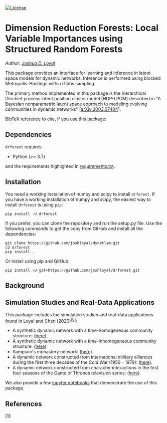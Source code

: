 [![License](https://img.shields.io/badge/License-MIT-blue.svg)](https://github.com/joshloyal/drforest/blob/master/LICENSE)
<!--[![Travis](https://travis-ci.com/joshloyal/dynetlsm.svg?token=gTKqq3zSsip89mhYVQPZ&branch=master)](https://travis-ci.com/joshloyal/dynetlsm)
[![AppVeyor](https://ci.appveyor.com/api/projects/status/github/joshloyal/dynetlsm)](https://ci.appveyor.com/project/joshloyal/dynetlsm/history)
[![PyPI Latest Release](https://img.shields.io/pypi/v/dynetlsm)](https://pypi.org/project/dynetlsm/)-->

# Dimension Reduction Forests: Local Variable Importances using Structured Random Forests

*Author: [Joshua D. Loyal](https://joshloyal.github.io/)*

This package provides an interface for learning and inference in latent
space models for dynamic networks. Inference is performed using
blocked Metropolis-Hastings within Gibbs sampling.

The primary method implemented in this package is the hierarchical Dirichlet
process latent position cluster model (HDP-LPCM) described in
"A Bayesian nonparametric latent space approach to modeling evolving communities in
dynamic networks" [[arXiv:2003.07404](https://arxiv.org/abs/2003.07404)].

BibTeX reference to cite, if you use this package:
<!--```bibtex
@article{loyal2020hdplpcm,
}
```
--->

Dependencies
------------
``drforest`` requires:

- Python (>= 3.7)

and the requirements highlighted in [requirements.txt](requirements.txt).

Installation
------------
You need a working installation of numpy and scipy to install ``drforest``. If you have a working installation of numpy and scipy, the easiest way to install ``drforest`` is using ``pip``:

```
pip install -U drforest
```

If you prefer, you can clone the repository and run the setup.py file. Use the following commands to get the copy from GitHub and install all the dependencies:

```
git clone https://github.com/joshloyal/dynetlsm.git
cd drforest
pip install .
```

Or install using pip and GitHub:

```
pip install -U git+https://github.com/joshloyal/drforest.git
```

Background
----------

Simulation Studies and Real-Data Applications
---------------------------------------------
This package includes the simulation studies and real-data applications found in Loyal and Chen (2020)<sup>[[6]](#References)</sup>:

* A synthetic dynamic network with a time-homogeneous community structure: ([here](/examples/homogeneous_simulation.py)).
* A synthetic dynamic network with a time-inhomogeneous community structure: ([here](/examples/inhomogeneous_simulation.py)).
* Sampson's monastery network: ([here](/examples/sampson_monks.py)).
* A dynamic network constructed from international military alliances during the first three decades of the Cold War (1950 - 1979): ([here](/examples/military_alliances.py)).
* A dynamic network constructed from character interactions in the first four seasons of the Game of Thrones television series: ([here](/examples/GoT.py)).

We also provide a few [jupyter notebooks](/notebooks) that demonstrate the use of this package.

References
----------

[1]:
